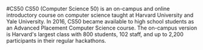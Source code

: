 #CS50
CS50 (Computer Science 50) is an on-campus and online introductory course on computer science taught at Harvard University and Yale University. In 2016, CS50 became available to high school students as an Advanced Placement Computer Science course. The on-campus version is Harvard's largest class with 800 students, 102 staff, and up to 2,200 participants in their regular hackathons.